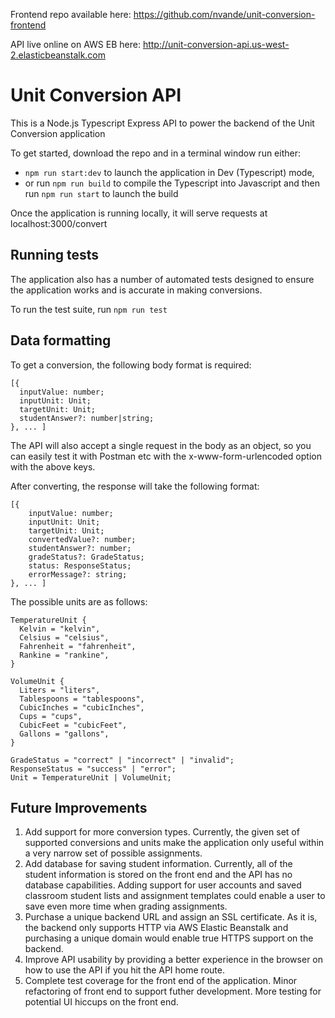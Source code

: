 Frontend repo available here: https://github.com/nvande/unit-conversion-frontend

API live online on AWS EB here: http://unit-conversion-api.us-west-2.elasticbeanstalk.com

# Unit Conversion API

This is a Node.js Typescript Express API to power the backend of the Unit Conversion application

To get started, download the repo and in a terminal window run either:
- `npm run start:dev` to launch the application in Dev (Typescript) mode,
- or run `npm run build` to compile the Typescript into Javascript and then run `npm run start` to launch the build

Once the application is running locally, it will serve requests at localhost:3000/convert

## Running tests

The application also has a number of automated tests designed to ensure the application works and is accurate in making conversions.

To run the test suite, run `npm run test`

## Data formatting

To get a conversion, the following body format is required:
```
[{
  inputValue: number;
  inputUnit: Unit;
  targetUnit: Unit;
  studentAnswer?: number|string;
}, ... ]
```

The API will also accept a single request in the body as an object, so you can easily test it with Postman etc with the x-www-form-urlencoded option with the above keys.

After converting, the response will take the following format:
```
[{
    inputValue: number;
    inputUnit: Unit;
    targetUnit: Unit;
    convertedValue?: number;
    studentAnswer?: number;
    gradeStatus?: GradeStatus;
    status: ResponseStatus;
    errorMessage?: string;
}, ... ]
```

The possible units are as follows:
```
TemperatureUnit {
  Kelvin = "kelvin",
  Celsius = "celsius",
  Fahrenheit = "fahrenheit",
  Rankine = "rankine",
}

VolumeUnit {
  Liters = "liters",
  Tablespoons = "tablespoons",
  CubicInches = "cubicInches",
  Cups = "cups",
  CubicFeet = "cubicFeet",
  Gallons = "gallons",
}

GradeStatus = "correct" | "incorrect" | "invalid";
ResponseStatus = "success" | "error";
Unit = TemperatureUnit | VolumeUnit;

```

## Future Improvements
1. Add support for more conversion types. Currently, the given set of supported conversions and units make the application only useful within a very narrow set of possible assignments.
2. Add database for saving student information. Currently, all of the student information is stored on the front end and the API has no database capabilities. Adding support for user accounts and saved classroom student lists and assignment templates could enable a user to save even more time when grading assignments.
3. Purchase a unique backend URL and assign an SSL certificate. As it is, the backend only supports HTTP via AWS Elastic Beanstalk and purchasing a unique domain would enable true HTTPS support on the backend.
4. Improve API usability by providing a better experience in the browser on how to use the API if you hit the API home route.
5. Complete test coverage for the front end of the application. Minor refactoring of front end to support futher development. More testing for potential UI hiccups on the front end.
